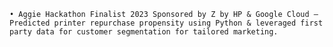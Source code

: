     • Aggie Hackathon Finalist 2023 Sponsored by Z by HP & Google Cloud – Predicted printer repurchase propensity using Python & leveraged first party data for customer segmentation for tailored marketing.   

